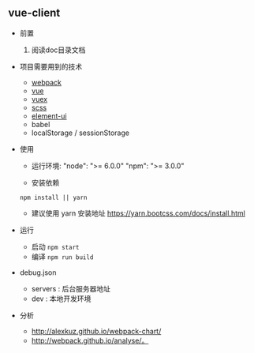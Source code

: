 ## vue-client
- 前置
   1. 阅读doc目录文档
   
- 项目需要用到的技术
     - [webpack](http://webpack.github.io/)
     - [vue](https://cn.vuejs.org/v2/guide/index.html)
     - [vuex](https://vuex.vuejs.org/zh-cn/intro.html)
     - [scss](https://www.sass.hk/docs/)
     - [element-ui](http://element-cn.eleme.io/#/zh-CN/component/installation)
     - babel
     - localStorage / sessionStorage

- 使用  
  - 运行环境: "node": ">= 6.0.0" "npm": ">= 3.0.0"
    
  - 安装依赖 
  ```
  npm install || yarn
  ```
  - 建议使用 yarn  安装地址 https://yarn.bootcss.com/docs/install.html

- 运行
   - 启动 `npm start`
   - 编译 `npm run build`

- debug.json
   - servers : 后台服务器地址
   - dev : 本地开发环境

- 分析
    - http://alexkuz.github.io/webpack-chart/
    - http://webpack.github.io/analyse/。
